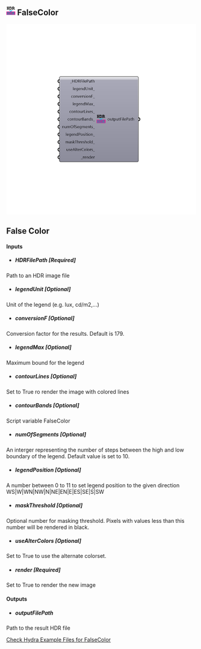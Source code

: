 ## ![](../../images/icons/FalseColor.png) FalseColor

![](../../images/components/FalseColor.png)

False Color
 -
 

#### Inputs
* ##### HDRFilePath [Required]
Path to an HDR image file
* ##### legendUnit [Optional]
Unit of the legend (e.g. lux, cd/m2,...)
* ##### conversionF [Optional]
Conversion factor for the results. Default is 179.
* ##### legendMax [Optional]
Maximum bound for the legend
* ##### contourLines [Optional]
Set to True ro render the image with colored lines
* ##### contourBands [Optional]
Script variable FalseColor
* ##### numOfSegments [Optional]
An interger representing the number of steps between the high and low boundary of the legend. Default value is set to 10.
* ##### legendPosition [Optional]
A number between 0 to 11 to set legend position to the given direction WS|W|WN|NW|N|NE|EN|E|ES|SE|S|SW
* ##### maskThreshold [Optional]
Optional number for masking threshold. Pixels with values less than this number will be rendered in black.
* ##### useAlterColors [Optional]
Set to True to use the alternate colorset.
* ##### render [Required]
Set to True to render the new image

#### Outputs
* ##### outputFilePath
Path to the result HDR file


[Check Hydra Example Files for FalseColor](https://hydrashare.github.io/hydra/index.html?keywords=Honeybee_FalseColor)